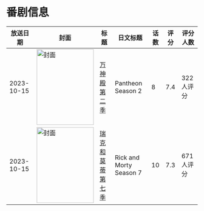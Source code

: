 # 番剧信息

|放送日期|封面|标题|日文标题|话数|评分|评分人数|
|---|---|---|---|---|---|---|
|2023-10-15|<img src="https://lain.bgm.tv/pic/cover/c/69/46/405639_MuI09.jpg" alt="封面" style="width:150px;height:200px;object-fit:cover;">|[万神殿 第二季](https://bangumi.tv/subject/405639)|Pantheon Season 2|8|7.4|322人评分|
|2023-10-15|<img src="https://lain.bgm.tv/pic/cover/c/a9/1a/441140_eX0FF.jpg" alt="封面" style="width:150px;height:200px;object-fit:cover;">|[瑞克和莫蒂 第七季](https://bangumi.tv/subject/441140)|Rick and Morty Season 7|10|7.3|671人评分|
